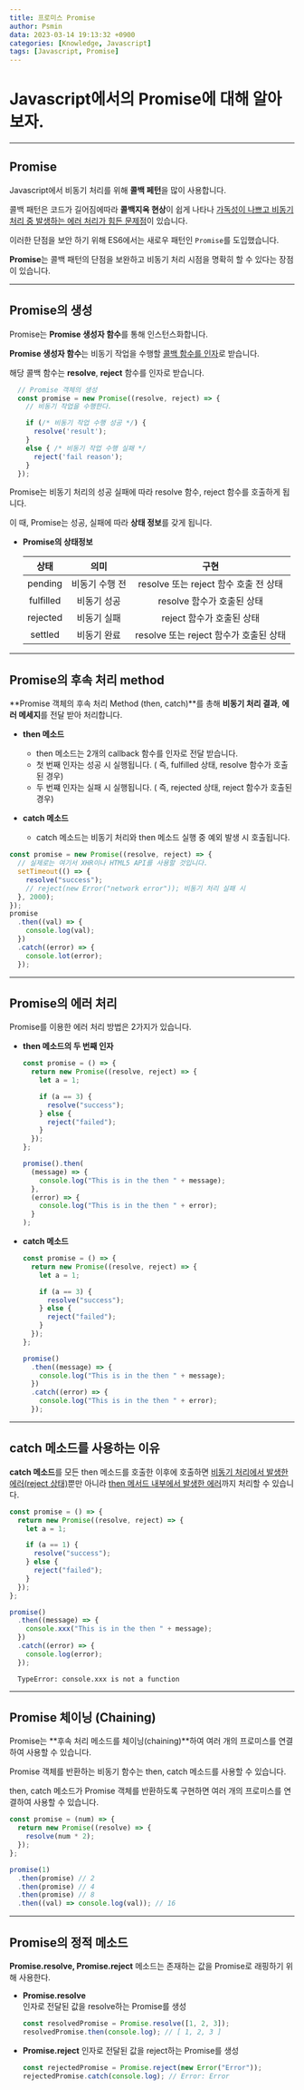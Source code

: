 ```yaml
---
title: 프로미스 Promise
author: Psmin
data: 2023-03-14 19:13:32 +0900
categories: [Knowledge, Javascript]
tags: [Javascript, Promise]
---
```


# Javascript에서의 Promise에 대해 알아보자.

---

## Promise

Javascript에서 비동기 처리를 위해 **콜백 페턴**을 많이 사용합니다.

콜백 패턴은 코드가 길어짐에따라 **콜백지옥 현상**이 쉽게 나타나 <u>가독성이 나쁘고 비동기 처리 중 발생하는 에러 처리가 힘든 문제점</u>이 있습니다.

이러한 단점을 보안 하기 위해 ES6에서는 새로우 패턴인 `Promise`를 도입했습니다.

**Promise**는 콜백 패턴의 단점을 보완하고 비동기 처리 시점을 명확히 할 수 있다는 장점이 있습니다.

---

## Promise의 생성

Promise는 **Promise 생성자 함수**를 통해 인스턴스화합니다.

**Promise 생성자 함수**는 비동기 작업을 수행할 <u>콜백 함수를 인자</u>로 받습니다.

해당 콜백 함수는 **resolve**, **reject** 함수를 인자로 받습니다.

```js
  // Promise 객체의 생성
  const promise = new Promise((resolve, reject) => {
    // 비동기 작업을 수행한다.

    if (/* 비동기 작업 수행 성공 */) {
      resolve('result');
    }
    else { /* 비동기 작업 수행 실패 */
      reject('fail reason');
    }
  });
```

Promise는 비동기 처리의 성공 실패에 따라 resolve 함수, reject 함수를 호출하게 됩니다.

이 때, Promise는 성공, 실패에 따라 **상태 정보**를 갖게 됩니다.

- **Promise의 상태정보**

  |   상태    |      의미      |                  구현                  |
  | :-------: | :------------: | :------------------------------------: |
  |  pending  | 비동기 수행 전 | resolve 또는 reject 함수 호출 전 상태  |
  | fulfilled |  비동기 성공   |       resolve 함수가 호출된 상태       |
  | rejected  |  비동기 실패   |       reject 함수가 호출된 상태        |
  |  settled  |  비동기 완료   | resolve 또는 reject 함수가 호출된 상태 |

---

## Promise의 후속 처리 method

**Promise 객체의 후속 처리 Method (then, catch)**를 총해 **비동기 처리 결과**, **에러 메세지**를 전달 받아 처리합니다.

- **then 메소드**

  - then 메소드는 2개의 callback 함수를 인자로 전달 받습니다.
  - 첫 번째 인자는 성공 시 실행됩니다. ( 즉, fulfilled 상태, resolve 함수가 호출된 경우)
  - 두 번쨰 인자는 실패 시 실행됩니다. ( 즉, rejected 상태, reject 함수가 호출된 경우)

- **catch 메소드**

  - catch 메소드는 비동기 처리와 then 메소드 실행 중 예외 발생 시 호출됩니다.

```js
const promise = new Promise((resolve, reject) => {
  // 실제로는 여기서 XHR이나 HTML5 API를 사용할 것입니다.
  setTimeout(() => {
    resolve("success");
    // reject(new Error("network error")); 비동기 처리 실패 시
  }, 2000);
});
promise
  .then((val) => {
    console.log(val);
  })
  .catch((error) => {
    console.lot(error);
  });
```

---

## Promise의 에러 처리

Promise를 이용한 에러 처리 방법은 2가지가 있습니다.

- **then 메소드의 두 번째 인자**

  ```js
  const promise = () => {
    return new Promise((resolve, reject) => {
      let a = 1;

      if (a == 3) {
        resolve("success");
      } else {
        reject("failed");
      }
    });
  };

  promise().then(
    (message) => {
      console.log("This is in the then " + message);
    },
    (error) => {
      console.log("This is in the then " + error);
    }
  );
  ```

- **catch 메소드**

  ```js
  const promise = () => {
    return new Promise((resolve, reject) => {
      let a = 1;

      if (a == 3) {
        resolve("success");
      } else {
        reject("failed");
      }
    });
  };

  promise()
    .then((message) => {
      console.log("This is in the then " + message);
    })
    .catch((error) => {
      console.log("This is in the then " + error);
    });
  ```

---

## catch 메소드를 사용하는 이유

**catch 메소드**를 모든 then 메소드를 호출한 이후에 호출하면 <u>비동기 처리에서 발생한 에러(reject 상태)</u>뿐만 아니라 <u>then 메서드 내부에서 발생한 에러</u>까지 처리할 수 있습니다.

```js
const promise = () => {
  return new Promise((resolve, reject) => {
    let a = 1;

    if (a == 1) {
      resolve("success");
    } else {
      reject("failed");
    }
  });
};

promise()
  .then((message) => {
    console.xxx("This is in the then " + message);
  })
  .catch((error) => {
    console.log(error);
  });
```

```
  TypeError: console.xxx is not a function
```

---

## Promise 체이닝 (Chaining)

Promise는 **후속 처리 메소드를 체이닝(chaining)**하여 여러 개의 프로미스를 연결하여 사용할 수 있습니다.

Promise 객체를 반환하는 비동기 함수는 then, catch 메소드를 사용할 수 있습니다.

then, catch 메소드가 Promise 객체를 반환하도록 구현하면 여러 개의 프로미스를 연결하여 사용할 수 있습니다.

```js
const promise = (num) => {
  return new Promise((resolve) => {
    resolve(num * 2);
  });
};

promise(1)
  .then(promise) // 2
  .then(promise) // 4
  .then(promise) // 8
  .then((val) => console.log(val)); // 16
```

---

## Promise의 정적 메소드

**Promise.resolve, Promise.reject** 메소드는 존재하는 값을 Promise로 래핑하기 위해 사용한다.

- **Promise.resolve**  
  인자로 전달된 값을 resolve하는 Promise를 생성

  ```js
  const resolvedPromise = Promise.resolve([1, 2, 3]);
  resolvedPromise.then(console.log); // [ 1, 2, 3 ]
  ```

- **Promise.reject**
  인자로 전달된 값을 reject하는 Promise를 생성

  ```js
  const rejectedPromise = Promise.reject(new Error("Error"));
  rejectedPromise.catch(console.log); // Error: Error
  ```
